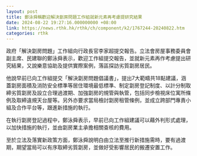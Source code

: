 ```yaml
---
layout: post
title: 鄭泳舜稱歡迎解決劏房問題工作組就新元素再考慮提研究結果
date: 2024-08-22 19:27:16.000000000 +08:00
link: https://news.rthk.hk/rthk/ch/component/k2/1767244-20240822.htm
categories: rthk
---
```


政府「解決劏房問題」工作組向行政長官李家超提交報告。立法會房屋事務委員會副主席、民建聯的鄭泳舜表示，歡迎工作組提交報告，並就新元素再作考慮提出研究結果，又說樂意協助及提供實際案例，落區探訪劣質劏房居民。

他說早前已向工作組提交「解決劏房問題倡議書」，提出7大範疇共18點建議，涵蓋劏房面積及消防安全標準等居住環境最低標準、制定劏房登記制度、以計分制取締劣質劏房及設立合理過渡期、加強劏房的規管與執管，包括同步檢視床位寓所條例及取締違規天台屋等。另外亦要求當局檢討劏房租管條例，並成立跨部門專責小組及合作平台等，跟進新措施的執行。

在執行劏房登記過程中，鄭泳舜表示，早前已向工作組建議可以藉外判形式處理，以加快措施的執行，並由劏房業主承擔相關查核的費用。

至於立法及落實新政策方面，鄭泳舜說明白由立法至推行新措施需時，要有過渡期，期望當局可以有序取締劣質劏房，並做好受影響居民的搬遷安置工作。

